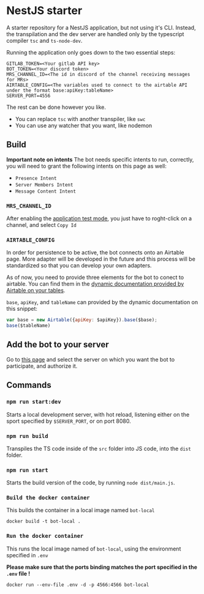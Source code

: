 # NestJS starter

A starter repository for a NestJS application, but not using it's CLI. Instead, the transpilation and the dev server are handled only by the typescript compiler `tsc` and `ts-node-dev`.

Running the application only goes down to the two essential steps:

````=txt
GITLAB_TOKEN=<Your gitlab API key>
BOT_TOKEN=<Your discord token>
MRS_CHANNEL_ID=<The id in discord of the channel receiving messages for MRs>
AIRTABLE_CONFIG=<The variables used to connect to the airtable API under the format base:apiKey:tableName>
SERVER_PORT=4556
````

The rest can be done however you like.

- You can replace `tsc` with another transpiler, like `swc`
- You can use any watcher that you want, like nodemon

## Build

**Important note on intents**
The bot needs specific intents to run, correctly, you will need to grant the following intents on this page as well:
- `Presence Intent`
- `Server Members Intent`
- `Message Content Intent`

### `MRS_CHANNEL_ID`
After enabling the [application test mode](https://discord.com/developers/docs/game-sdk/store#application-test-mode), you just have to roght-click on a channel, and select `Copy Id`

### `AIRTABLE_CONFIG`
In order for persistence to be active, the bot connects onto an Airtable page. More adapter will be developed in the future and this process will be standardized so that you can develop your own adapters.

As of now, you need to provide three elements for the bot to conect to airtable. You can find them in the [dynamic documentation provided by Airtable on your tables](https://airtable.com/api).

`base`, `apiKey`, and `tableName` can provided by the dynamic documentation on this snippet:
````js
var base = new Airtable({apiKey: $apiKey}).base($base);
base($tableName)
````


## Add the bot to your server
Go to [this page](https://discord.com/oauth2/authorize?client_id=920025554126794772&permissions=19456&scope=bot%20applications.commands) and select the server on which you want the bot to participate, and authorize it.

## Commands
### `npm run start:dev`
Starts a local development server, with hot reload, listening either on the sport specified by `$SERVER_PORT`, or on port 8080.

### `npm run build`
Transpiles the TS code inside of the `src` folder into JS code, into the `dist` folder.

### `npm run start`
Starts the build version of the code, by running `node dist/main.js`.

### `Build the docker container`
This builds the container in a local image named `bot-local`

`docker build -t bot-local .`

### `Run the docker container`
This runs the local image named of `bot-local`, using the environment specified in `.env`

**Please make sure that the ports binding matches the port specified in the `.env` file !**

`docker run --env-file .env -d -p 4566:4566 bot-local`
